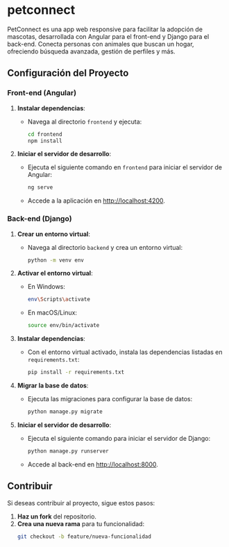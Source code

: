 # petconnect
PetConnect es una app web responsive para facilitar la adopción de mascotas, desarrollada con Angular para el front-end y Django para el back-end. Conecta personas con animales que buscan un hogar, ofreciendo búsqueda avanzada, gestión de perfiles y más.


## Configuración del Proyecto

### Front-end (Angular)

1. **Instalar dependencias**: 
   - Navega al directorio `frontend` y ejecuta:
     ```bash
     cd frontend
     npm install
     ```

2. **Iniciar el servidor de desarrollo**:
   - Ejecuta el siguiente comando en `frontend` para iniciar el servidor de Angular:
     ```bash
     ng serve
     ```
   - Accede a la aplicación en [http://localhost:4200](http://localhost:4200).

### Back-end (Django)

1. **Crear un entorno virtual**:
   - Navega al directorio `backend` y crea un entorno virtual:
     ```bash
     python -m venv env
     ```

2. **Activar el entorno virtual**:
   - En Windows:
     ```bash
     env\Scripts\activate
     ```
   - En macOS/Linux:
     ```bash
     source env/bin/activate
     ```

3. **Instalar dependencias**:
   - Con el entorno virtual activado, instala las dependencias listadas en `requirements.txt`:
     ```bash
     pip install -r requirements.txt
     ```

4. **Migrar la base de datos**:
   - Ejecuta las migraciones para configurar la base de datos:
     ```bash
     python manage.py migrate
     ```

5. **Iniciar el servidor de desarrollo**:
   - Ejecuta el siguiente comando para iniciar el servidor de Django:
     ```bash
     python manage.py runserver
     ```
   - Accede al back-end en [http://localhost:8000](http://localhost:8000).

## Contribuir

Si deseas contribuir al proyecto, sigue estos pasos:

1. **Haz un fork** del repositorio.
2. **Crea una nueva rama** para tu funcionalidad:
   ```bash
   git checkout -b feature/nueva-funcionalidad
